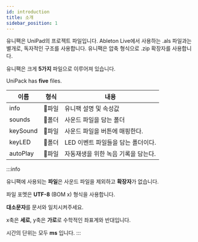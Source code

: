 ```yaml
---
id: introduction
title: 소개
sidebar_position: 1
---
```


유니팩은 UniPad의 프로젝트 파일입니다. Ableton Live에서 사용하는 .als 파일과는 별개로, 독자적인 구조를 사용합니다. 유니팩은 압축 형식으로 .zip 확장자를 사용합니다.

유니팩은 크게 **5가지** 파일으로 이루어져 있습니다.

UniPack has **five** files.

| 이름 | 형식 | 내용 |
| ------ | --- | --- |
| info | 📄파일 | 유니팩 설명 및 속성값 |
| sounds | 📁폴더 | 사운드 파일을 담는 폴더 |
| keySound | 📄파일 | 사운드 파일을 버튼에 매핑한다. |
| keyLED | 📁폴더 | LED 이벤트 파일들을 담는 폴더이다. |
| autoPlay | 📄파일 | 자동재생을 위한 녹음 기록을 담는다. |

:::info

유니팩에 사용되는 **파일**은 사운드 파일을 제외하고 **확장자**가 없습니다.

파일 포멧은 **UTF-8** (BOM x) 형식을 사용합니다.

**대소문자**를 문서와 일치시켜주세요.

x축은 **세로**, y축은 **가로**로 수학적인 좌표계와 반대입니다.

시간의 단위는 모두 **ms** 입니다.
:::
